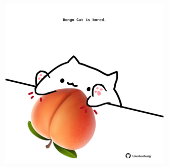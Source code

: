 <!-- built at 11/08/2025, 08:00:38 UTC -->
<p align="center">
  <img width="500" height="500" src="./ReadmeImage.svg">
</p>

